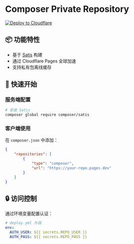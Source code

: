 # Composer Private Repository

[![Deploy to Cloudflare](https://github.com/yourname/bref0/actions/workflows/deploy.yml/badge.svg)](https://github.com/yourname/composer-repo/actions)

## 📦 功能特性
- 基于 [Satis](https://github.com/composer/satis) 构建
- 通过 Cloudflare Pages 全球加速
- 支持私有包离线缓存

## 🚀 快速开始
### 服务端配置
```bash
# 安装 Satis
composer global require composer/satis
```

### 客户端使用
在 `composer.json` 中添加：
```json
{
    "repositories": [
        {
            "type": "composer",
            "url": "https://your-repo.pages.dev"
        }
    ]
}
```

## 🔒 访问控制
通过环境变量配置认证：
```yaml
# deploy.yml 片段
env:
  AUTH_USER: ${{ secrets.REPO_USER }}
  AUTH_PASS: ${{ secrets.REPO_PASS }}
```
